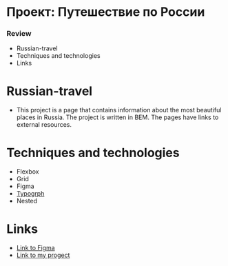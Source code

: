 # Проект: Путешествие по России

### Review
* Russian-travel
* Techniques and technologies
* Links




# Russian-travel
* This project is a page that contains information about the most beautiful places in Russia. The project is written in BEM. The pages have links to external resources.

# Techniques and technologies
* Flexbox
* Grid
* Figma
* [Typogrph](https://www.artlebedev.ru/typograf/)
* Nested

# Links
* [Link to Figma](https://www.figma.com/file/5S2WSbEFL6awjVWJ0NWL8Q/Sprint-3_-Russia-_-desktop-mobile?node-id=28503%3A0)
* [Link to my progect](https://nikapanika.github.io/russian-travel/index.html)